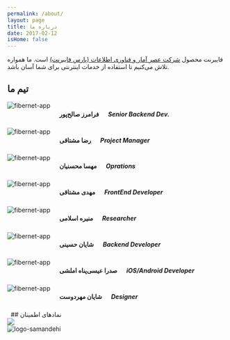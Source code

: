 ```yaml
---
permalink: /about/
layout: page
title: درباره ما
date: 2017-02-12
isHome: false
---
```

فایبرنت محصول [شرکت عصر آمار و فناوری اطلاعات (پارس فایبرنت)](https://www.parsfibernet.com) است. ما همواره تلاش می‌کنیم تا استفاده از خدمات اینترنتی برای شما آسان باشد.

## تیم ما
<div class="row">
    <div class="medium-3 columns text-center team">
        <img src="{{ "/assets/img/content/salehpour.jpg" | prepend: site.baseurl }}" class="image-round" alt="fibernet-app" />
        <h4>فرامرز صالح‌پور</h4>
        <h5>Senior Backend Dev.</h5>
    </div>
    <div class="medium-3 columns text-center team">
        <img src="{{ "/assets/img/content/rezamoshtaghi.jpg" | prepend: site.baseurl }}" class="image-round" alt="fibernet-app" />
        <h4>رضا مشتاقی</h4>
        <h5>Project Manager</h5>
    </div>
    <div class="medium-3 columns text-center team">
        <img src="{{ "/assets/img/content/mohsenian.jpg" | prepend: site.baseurl }}" class="image-round" alt="fibernet-app" />
        <h4>مهسا محسنیان</h4>
        <h5>Oprations</h5>
    </div>
    <div class="medium-3 columns text-center team">
        <img src="{{ "/assets/img/content/mehdimoshtaghi.jpg" | prepend: site.baseurl }}" class="image-round" alt="fibernet-app" />
        <h4>مهدی مشتاقی</h4>
        <h5>FrontEnd Developer</h5>
    </div>
</div>
<div class="row">
    <div class="medium-3 columns text-center team">
        <img src="{{ "/assets/img/content/eslami.jpg" | prepend: site.baseurl }}" class="image-round" alt="fibernet-app" />
        <h4>منیره اسلامی</h4>
        <h5>Researcher</h5>
    </div>
    <div class="medium-3 columns text-center team">
        <img src="{{ "/assets/img/content/shayanhosseini.jpg" | prepend: site.baseurl }}" class="image-round" alt="fibernet-app" />
        <h4>شایان حسینی</h4>
        <h5>Backend Developer</h5>
    </div>
    <div class="medium-3 columns text-center team">
        <img src="{{ "/assets/img/content/amlashi.jpg" | prepend: site.baseurl }}" class="image-round" alt="fibernet-app" />
        <h4>صدرا عیسی‌پناه املشی</h4>
        <h5>iOS/Android Developer</h5>
    </div>
    <div class="medium-3 columns text-center team">
        <img src="{{ "/assets/img/content/dshayan.jpg" | prepend: site.baseurl }}" class="image-round" alt="fibernet-app" />
        <h4>شایان مهردوست</h4>
        <h5>Designer</h5>
    </div>
</div>
&nbsp;
## نماد‌های اطمینان
<div class="row">
    <div class="medium-3 columns text-center team">
        <img onclick="window.open(&quot;http://trustseal.enamad.ir/Verify.aspx?id=1211&amp;p=nbpdwkynnbpdnbpd&quot;, &quot;Popup&quot;,&quot;toolbar=no, location=no, statusbar=no, menubar=no, scrollbars=1, resizable=0, width=580, height=600, top=30&quot;)" src="{{ "/assets/img/content/enamad.png" | prepend: site.baseurl }}" style="cursor:pointer;">
    </div>
    <div class="medium-3 columns text-center team">
        <img id="rgvjoeukjxlzjzpergvj" style="cursor:pointer" onclick="window.open(&quot;https://logo.samandehi.ir/Verify.aspx?id=38173&amp;p=xlaomcsirfthjyoexlao&quot;, &quot;Popup&quot;,&quot;toolbar=no, scrollbars=no, location=no, statusbar=no, menubar=no, resizable=0, width=450, height=630, top=30&quot;)" alt="logo-samandehi" src="https://logo.samandehi.ir/logo.aspx?id=38173&amp;p=qftiaqgwnbpdyndtqfti">
    </div>
</div>